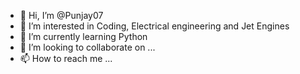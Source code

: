 - 👋 Hi, I’m @Punjay07
- 👀 I’m interested in Coding, Electrical engineering and Jet Engines
- 🌱 I’m currently learning Python
- 💞️ I’m looking to collaborate on ...
- 📫 How to reach me ...

<!---
Punjay07/Punjay07 is a ✨ special ✨ repository because its `README.md` (this file) appears on your GitHub profile.
You can click the Preview link to take a look at your changes.
--->
